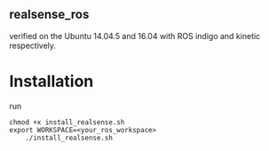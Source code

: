 ## realsense_ros

verified on the Ubuntu 14.04.5 and 16.04 with ROS indigo and kinetic respectively.

# Installation

run

	chmod +x install_realsense.sh
	export WORKSPACE=<your_ros_workspace>
        ./install_realsense.sh
